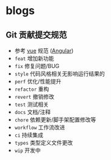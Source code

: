 # blogs

## Git 贡献提交规范
- 参考 [vue](https://github.com/vuejs/vue/blob/dev/.github/COMMIT_CONVENTION.md) 规范 ([Angular](https://github.com/conventional-changelog/conventional-changelog/tree/master/packages/conventional-changelog-angular))
 - `feat` 增加新功能
 - `fix` 修复问题/BUG
 - `style` 代码风格相关无影响运行结果的
 - `perf` 优化/性能提升
 - `refactor` 重构
 - `revert` 撤销修改
 - `test` 测试相关
 - `docs` 文档/注释
 - `chore` 依赖更新/脚手架配置修改等
 - `workflow` 工作流改进
 - `ci` 持续集成
 - `types` 类型定义文件更改
 - `wip` 开发中